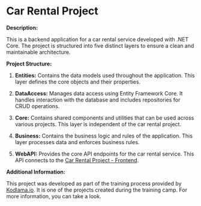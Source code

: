 # Car Rental Project

**Description:**

This is a backend application for a car rental service developed with .NET Core. The project is structured into five distinct layers to ensure a clean and maintainable architecture.

**Project Structure:**

1. **Entities:** Contains the data models used throughout the application. This layer defines the core objects and their properties.

2. **DataAccess:** Manages data access using Entity Framework Core. It handles interaction with the database and includes repositories for CRUD operations.

3. **Core:** Contains shared components and utilities that can be used across various projects. This layer is independent of the car rental project.

4. **Business:** Contains the business logic and rules of the application. This layer processes data and enforces business rules.

5. **WebAPI:** Provides the core API endpoints for the car rental service. This API connects to the [Car Rental Project - Frontend](https://github.com/furkandemircode/CarRentalProject-Frontend).

**Additional Information:**

This project was developed as part of the training process provided by [Kodlama.io](https://www.kodlama.io/courses/enrolled/1235979). It is one of the projects created during the training camp. For more information, you can take a look.
